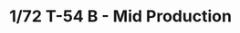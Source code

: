 ---
layout: product
title: "1/72 T-54 B - Mid Production"
price: "2200" 
desc: "Maketa"
img_path: "/assets/img/AMIG8502.webp"
brand: "N/A"
available: true
special_offer: false
new: true
soon: false
cat: "010000"
subcat: "011400"
subsubcat: "0N/A"
sifra: "AMIG8502"
popular: false
---